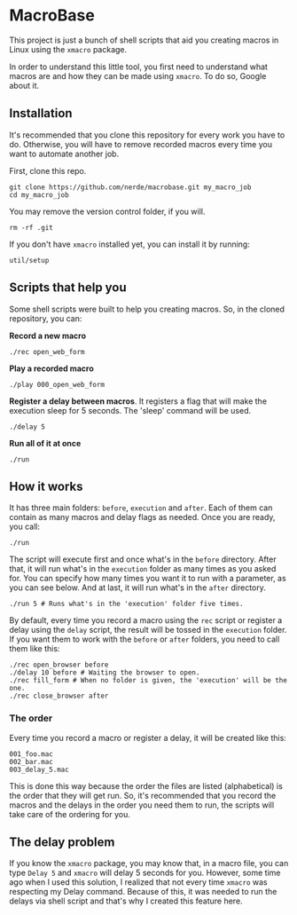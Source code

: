 
# MacroBase

This project is just a bunch of shell scripts that aid you creating macros in
Linux using the `xmacro` package.

In order to understand this little tool, you first need to understand what
macros are and how they can be made using `xmacro`. To do so, Google about it.

## Installation

It's recommended that you clone this repository for every work you have to do.
Otherwise, you will have to remove recorded macros every time you want to
automate another job.

First, clone this repo.

    git clone https://github.com/nerde/macrobase.git my_macro_job
    cd my_macro_job

You may remove the version control folder, if you will.

    rm -rf .git

If you don't have `xmacro` installed yet, you can install it by running:

    util/setup

## Scripts that help you

Some shell scripts were built to help you creating macros. So, in the cloned
repository, you can:

__Record a new macro__

    ./rec open_web_form

__Play a recorded macro__

    ./play 000_open_web_form

__Register a delay between macros__. It registers a flag that will make the
execution sleep for 5 seconds. The 'sleep' command will be used.

    ./delay 5

__Run all of it at once__

    ./run

## How it works

It has three main folders: `before`, `execution` and `after`. Each of them can
contain as many macros and delay flags as needed. Once you are ready, you call:

    ./run

The script will execute first and once what's in the `before` directory. After
that, it will run what's in the `execution` folder as many times as you asked
for. You can specify how many times you want it to run with a parameter, as you
can see below. And at last, it will run what's in the `after` directory.

    ./run 5 # Runs what's in the 'execution' folder five times.

By default, every time you record a macro using the `rec` script or register
a delay using the `delay` script, the result will be tossed in the `execution`
folder. If you want them to work with the `before` or `after` folders, you
need to call them like this:

    ./rec open_browser before
    ./delay 10 before # Waiting the browser to open.
    ./rec fill_form # When no folder is given, the 'execution' will be the one.
    ./rec close_browser after

### The order

Every time you record a macro or register a delay, it will be created like this:

    001_foo.mac
    002_bar.mac
    003_delay_5.mac

This is done this way because the order the files are listed (alphabetical) is
the order that they will get run. So, it's recommended that you record the
macros and the delays in the order you need them to run, the scripts will take
care of the ordering for you.

## The delay problem

If you know the `xmacro` package, you may know that, in a macro file,
you can type `Delay 5` and `xmacro` will delay 5 seconds for you. However, some
time ago when I used this solution, I realized that not every time `xmacro` was
respecting my Delay command. Because of this, it was needed to run the delays
via shell script and that's why I created this feature here.
